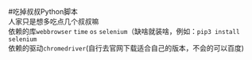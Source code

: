 #吃掉叔叔Python脚本  
人家只是想多吃点几个叔叔嘛  
依赖的库`webbrowser` `time` `os` `selenium`（缺啥就装啥，例如：`pip3 install selenium`  
依赖的驱动`chromedriver`(自行去官网下载适合自己的版本，不会的可以百度)  
